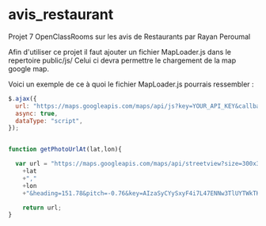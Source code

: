 # avis_restaurant
Projet 7 OpenClassRooms sur les avis de Restaurants par Rayan Peroumal

Afin d'utiliser ce projet il faut ajouter un fichier MapLoader.js dans le repertoire public/js/
Celui ci devra permettre le chargement de la map google map.

Voici un exemple de ce à quoi le fichier MapLoader.js pourrais ressembler :

``` javascript
$.ajax({
  url: "https://maps.googleapis.com/maps/api/js?key=YOUR_API_KEY&callback=initMap",
  async: true,
  dataType: "script",
});


function getPhotoUrlAt(lat,lon){

  var url = "https://maps.googleapis.com/maps/api/streetview?size=300x300&location="
    +lat
    +","
    +lon
    +"&heading=151.78&pitch=-0.76&key=AIzaSyCYySxyF4i7L47ENNw3TlUYTWkTKdl0Nlc";

    return url;
}
```
